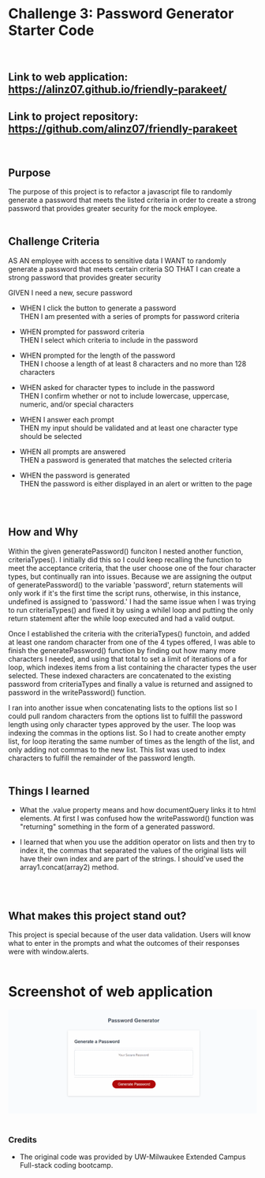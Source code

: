 # Challenge 3: Password Generator Starter Code
<br/>

## **Link** to web application: https://alinz07.github.io/friendly-parakeet/

## **Link** to project repository: https://github.com/alinz07/friendly-parakeet
<br/>

## **Purpose**
The purpose of this project is to refactor a javascript file to randomly generate a password that meets the listed criteria in order to create a strong password that provides greater security for the mock employee.
<br/>
<br/>

## **Challenge Criteria**
AS AN employee with access to sensitive data
I WANT to randomly generate a password that meets certain criteria
SO THAT I can create a strong password that provides greater security

GIVEN I need a new, secure password </br>
* WHEN I click the button to generate a password</br>
THEN I am presented with a series of prompts for password criteria

* WHEN prompted for password criteria</br>
THEN I select which criteria to include in the password

* WHEN prompted for the length of the password</br>
THEN I choose a length of at least 8 characters and no more than 128 characters

* WHEN asked for character types to include in the password</br>
THEN I confirm whether or not to include lowercase, uppercase, numeric, and/or special characters

* WHEN I answer each prompt</br>
THEN my input should be validated and at least one character type should be selected

* WHEN all prompts are answered</br>
THEN a password is generated that matches the selected criteria

* WHEN the password is generated</br>
THEN the password is either displayed in an alert or written to the page
<br/>
<br/>

## **How and Why**
Within the given generatePassword() funciton I nested another function, criteriaTypes(). I initially did this so I could keep recalling the function to meet the acceptance criteria, that the user choose one of the four character types, but continually ran into issues. Because we are assigning the output of generatePassword() to the variable 'password', return statements will only work if it's the first time the script runs, otherwise, in this instance, undefined is assigned to 'password.' I had the same issue when I was trying to run criteriaTypes() and fixed it by using a whilel loop and putting the only return statement after the while loop executed and had a valid output.

Once I established the criteria with the criteriaTypes() functoin, and added at least one random character from one of the 4 types offered, I was able to finish the generatePassword() function by finding out how many more characters I needed, and using that total to set a limit of iterations of a for loop, which indexes items from a list containing the character types the user selected. These indexed characters are concatenated to the existing password from criteriaTypes and finally a value is returned and assigned to password in the writePassword() function.

I ran into another issue when concatenating lists to the options list so I could pull random characters from the options list to fulfill the password length using only character types approved by the user. The loop was indexing the commas in the options list. So I had to create another empty list, for loop iterating the same number of times as the length of the list, and only adding not commas to the new list. This list was used to index characters to fulfill the remainder of the password length.
<br/>
<br/>

## **Things I learned**
* What the .value property means and how documentQuery links it to html elements. At first I was confused how the writePassword() function was "returning" something in the form of a generated password.

* I learned that when you use the addition operator on lists and then try to index it, the commas that separated the values of the original lists will have their own index and are part of the strings. I should've used the array1.concat(array2) method.
<br/>
<br/>

## **What makes this project stand out?**
This project is special because of the user data validation. Users will know what to enter in the prompts and what the outcomes of their responses were with window.alerts.
<br/>
<br/>

# Screenshot of web application
![gif-of-webapp](./pwgen-gif.gif)
<br/>
<br/>

### **Credits**
* The original code was provided by UW-Milwaukee Extended Campus Full-stack coding bootcamp.